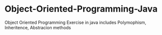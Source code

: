 # Object-Oriented-Programming-Java

Object Oriented Programming Exercise in java
includes Polymophism, Inheritence, Abstracion methods
